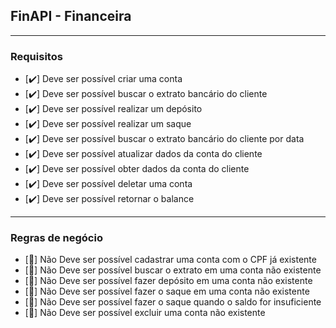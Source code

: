 ## FinAPI - Financeira

---

### Requisitos


- [✔️] Deve ser possível criar uma conta
- [✔️] Deve ser possível buscar o extrato bancário do cliente
- [✔️] Deve ser possível realizar um depósito
- [✔️] Deve ser possível realizar um saque
- [✔️] Deve ser possível buscar o extrato bancário do cliente por data
- [✔️] Deve ser possível atualizar dados da conta do cliente
- [✔️] Deve ser possível obter dados da conta do cliente
- [✔️] Deve ser possível deletar uma conta
- [✔️] Deve ser possível retornar o balance

---

### Regras de negócio

- [🛑] Não Deve ser possível cadastrar uma conta com o CPF já existente
- [🛑] Não Deve ser possível buscar o extrato em uma conta não existente
- [🛑] Não Deve ser possível fazer depósito em uma conta não existente
- [🛑] Não Deve ser possível fazer o saque em uma conta não existente
- [🛑] Não Deve ser possível fazer o saque quando o saldo for insuficiente
- [🛑] Não Deve ser possível excluir uma conta não existente


